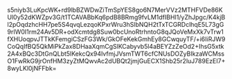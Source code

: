 s5niyb3LuKpcWK+rd9lbBZWDwZiTmSpYES8go6N7MerVVz2MTHFVDe86KUl0y52dKWZpv3G/t1TCAVABbKq6pdB8BRmg9fvLM1dfIBHI1/yZhJpgc/K4kjBl2pOqdzhcHH7pe5S4qvqLezqoKPxrWru3hSlbNQH2tTxTCGRDclhqE5L73gG9rIW0I1rm24Av5DR+odXcmtdg8Suw0bcUnoRtrhntoG8qJQoVeMxXk7vTrw1fXHUoqpvJTTkKFemgiCSzFG3Wk/GkOFeKekGmhEy8GCwquyTF/+i6IiRJW9CoQqIfBQ5QkMiPkZax8DHaaXqmCgSlKCabyvb5l4aBEYZzZeOd2+IhsG5xtk2A4xBQc3DtGnQLbt5lKekcQx94IvfmjJVsmTWT6cfCNUsDOZyBIkzaWCMssO1FwRkG9jrOnfHM3zyZtMQwvAc2dUBQt2jmjGuECX1Shb25r2luJ789EzEI7+8wyLKl0jNFFbk=
